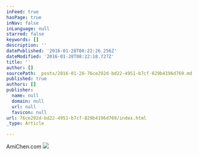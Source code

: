 ```yaml
---
inFeed: true
hasPage: true
inNav: false
inLanguage: null
starred: false
keywords: []
description: ''
datePublished: '2016-01-28T08:22:26.256Z'
dateModified: '2016-01-28T08:22:18.727Z'
title: ''
author: []
sourcePath: _posts/2016-01-28-76ce292d-bd22-4951-b7cf-829b4196d769.md
published: true
authors: []
publisher:
  name: null
  domain: null
  url: null
  favicon: null
url: 76ce292d-bd22-4951-b7cf-829b4196d769/index.html
_type: Article

---
```

AmiChen.com
![](https://the-grid-user-content.s3-us-west-2.amazonaws.com/fec6e01a-169a-4278-9b8f-a015504cf663.png)